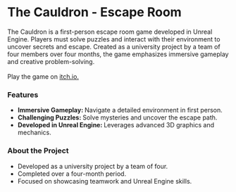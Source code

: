 <h1>The Cauldron - Escape Room</h1>
The Cauldron is a first-person escape room game developed in Unreal Engine. Players must solve puzzles and interact with their environment to uncover secrets and escape. Created as a university project by a team of four members over four months, the game emphasizes immersive gameplay and creative problem-solving.
<br> <br>
Play the game on <a href="https://retratos.itch.io/the-cauldron">itch.io.</a>
<h3>Features</h3>
<ul>
  <li> <b>Immersive Gameplay: </b>Navigate a detailed environment in first person. </li>
  <li> <b>Challenging Puzzles: </b>Solve mysteries and uncover the escape path. </li>
  <li> <b>Developed in Unreal Engine: </b> Leverages advanced 3D graphics and mechanics. </li>
</ul>

<h3>About the Project</h3>
<ul>
  <li>Developed as a university project by a team of four.</li>
  <li>Completed over a four-month period.</li>
  <li>Focused on showcasing teamwork and Unreal Engine skills.</li>
</ul>
